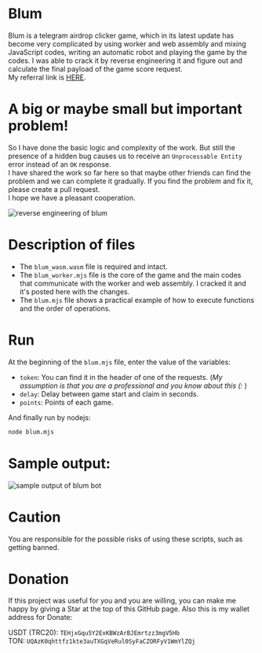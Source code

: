 # Blum
Blum is a telegram airdrop clicker game, which in its latest update has become very complicated by using worker and web assembly and mixing JavaScript codes, writing an automatic robot and playing the game by the codes. I was able to crack it by reverse engineering it and figure out and calculate the final payload of the game score request. \
My referral link is [HERE](https://t.me/BlumCryptoBot/app?startapp=ref_qFCbXAVHQj).

# A big or maybe small but important problem!
So I have done the basic logic and complexity of the work. But still the presence of a hidden bug causes us to receive an `Unprocessable Entity` error instead of an `OK` response. \
I have shared the work so far here so that maybe other friends can find the problem and we can complete it gradually.
If you find the problem and fix it, please create a pull request. \
I hope we have a pleasant cooperation.

![reverse engineering of blum](https://github.com/user-attachments/assets/035879c6-e189-427a-9684-16c64fb27758)

# Description of files
- The `blum_wasm.wasm` file is required and intact.
- The `blum_worker.mjs` file is the core of the game and the main codes that communicate with the worker and web assembly. I cracked it and it's posted here with the changes.
- The `blum.mjs` file shows a practical example of how to execute functions and the order of operations.

# Run
At the beginning of the `blum.mjs` file, enter the value of the variables:
- `token`: You can find it in the header of one of the requests. (_My assumption is that you are a professional and you know about this (:_ )
- `delay`: Delay between game start and claim in seconds.
- `points`: Points of each game.

And finally run by nodejs:
```bash
node blum.mjs
```

# Sample output:
![sample output of blum bot](https://github.com/user-attachments/assets/ac9d4140-dff8-40ae-97f1-8a3e30f5773d)

# Caution
You are responsible for the possible risks of using these scripts, such as getting banned.

# Donation
If this project was useful for you and you are willing, you can make me happy by giving a Star at the top of this GitHub page. Also this is my wallet address for Donate:

USDT (TRC20): `TEHjxGqu5Y2ExKBWzArBJEmrtzz3mgV5Hb` \
TON: `UQAzK0qhttfz1kte3auTXGqVeRul0SyFaCZORFyV1WmYlZQj`
